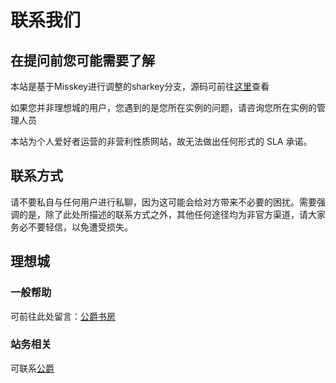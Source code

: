 # 联系我们

## 在提问前您可能需要了解

本站是基于Misskey进行调整的sharkey分支，源码可前往[这里](https://github.com/gongjuecloak/sharkey-stelpolva)查看

如果您并非理想城的用户，您遇到的是您所在实例的问题，请咨询您所在实例的管理人员

本站为个人爱好者运营的非营利性质网站，故无法做出任何形式的 SLA 承诺。

## 联系方式

请不要私自与任何用户进行私聊，因为这可能会给对方带来不必要的困扰。需要强调的是，<sapn class="marker-evy">除了此处所描述的联系方式之外，其他任何途径均为非官方渠道，请大家务必不要轻信，以免遭受损失。</sapn>

## 理想城

### 一般帮助

可前往此处留言：[公爵书房](https://blog.gjcloak.top/message.html)

### 站务相关

可联系[公爵](https://lzplus.top/@gjcloak)



